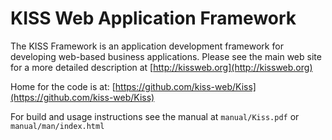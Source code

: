 # KISS Web Application Framework


The KISS Framework is an application development framework for
developing web-based business applications.  Please see the main web
site for a more detailed description at
[http://kissweb.org](http://kissweb.org)


Home for the code is at:  [https://github.com/kiss-web/Kiss](https://github.com/kiss-web/Kiss)

For build and usage instructions see the manual at `manual/Kiss.pdf` or `manual/man/index.html`

